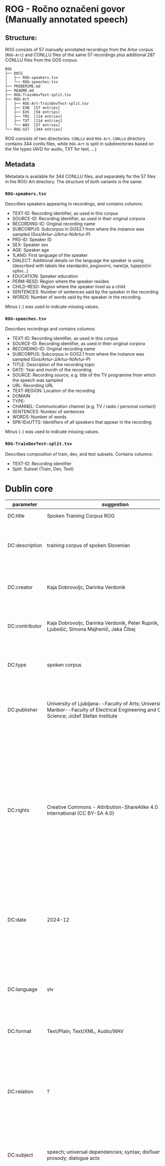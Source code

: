 # ROG - Ročno označeni govor (Manually annotated speech)

## Structure:

ROG consists of 57 manually annotated recordings from the Artur corpus (`ROG-Art`) and CONLLU files of the same 57 recordings plus additional 287 CONLLU files from the GOS corpus.


```
ROG
├── DOCS
│   ├── ROG-speakers.tsv
│   └── ROG-speeches.tsv
├── PREBERIME.md
├── README.md
├── ROG-TrainDevTest-split.tsv
├── ROG-Art
│   ├── ROG-Art-TrainDevTest-split.tsv
│   ├── EXB  [57 entries]
│   ├── EXS  [58 entries]
│   ├── TRS  [114 entries]
│   ├── TXT  [114 entries]
│   └── WAV  [57 entries]
└── ROG-SST  [344 entries]
```
ROG consists of two directories: `CONLLU` and `ROG-Art`. `CONLLU` directory contains 344 conllu files, while `ROG-Art` is split in subdirectories based on the file types (AVD for audio, TXT for text, ...)

## Metadata

Metadata is available for 344 CONLLU files, and separately for the 57 files in the ROG-Art directory. The structure of both variants is the same:

### `ROG-speakers.tsv`

Describes speakers appearing in recordings, and contains columns:

* TEXT-ID: Recording identifier, as used in this corpus
* SOURCE-ID: Recording identifier, as used in their original corpora
* RECORDING-ID: Original recording name
* SUBCORPUS: Subcorpus in GOS2.1 from where the instance was sampled (Gos/Artur-J/Artur-N/Artur-P)
* PRS-ID: Speaker ID
* SEX: Speaker sex
* AGE: Speaker age
* 1LANG: First language of the speaker
* DIALECT: Additional details on the language the speaker is using (described with labels like standardni, pogovorni, narečje, tujejezični vplivi...)
* EDUCATION: Speaker education
* PERM-RESD: Region where the speaker resides
* CHILD-RESD: Region where the speaker lived as a child
* SENTENCES: Number of sentences said by the speaker in the recording
* WORDS: Number of words said by the speaker in the recording.

Minus (`-`) was used to indicate missing values.

### `ROG-speeches.tsv`

Describes recordings and contains columns:

* TEXT-ID: Recording identifier, as used in this corpus
* SOURCE-ID: Recording identifier, as used in their original corpora
* RECORDING-ID: Original recording name
* SUBCORPUS: Subcorpus in GOS2.1 from where the instance was sampled (Gos/Artur-J/Artur-N/Artur-P)
* TITLE: Description of the recording topic
* DATE: Year and month of the recording
* SOURCE: Recording source, e.g. title of the TV programme from which the speech was sampled
* URL: Recording URL
* TEXT-REGION: Location of the recording
* DOMAIN
* TYPE:
* CHANNEL: Communication channel (e.g. TV / radio / personal contact)
* SENTENCES: Number of sentences
* WORDS: Number of words
* SPK-IDsUTTS: Identifiers of all speakers that appear in the recording

Minus (`-`) was used to indicate missing values.


### `ROG-TrainDevTest-split.tsv`

Describes composition of train, dev, and test subsets. Contains columns:
* TEXT-ID: Recording identifier
* Split: Subset (Train, Dev, Test)


# Dublin core

| parameter      | suggestion                                                                                                                                      | definition                                                                                                                                                                                                                                                  |
| -------------- | ----------------------------------------------------------------------------------------------------------------------------------------------- | ----------------------------------------------------------------------------------------------------------------------------------------------------------------------------------------------------------------------------------------------------------- |
| DC:title       | Spoken Training Corpus ROG                                                                                                                      | The name of your website                                                                                                                                                                                                                                    |
| DC:description | training corpus of spoken Slovenian                                                                                                             | Textual outline of the content. Can be the same as the content of <meta name="descripion"> tag.                                                                                                                                                             |
| DC:creator     | Kaja Dobrovoljc, Darinka Verdonik                                                                                                               | The person or organization responsible for the content.                                                                                                                                                                                                     |
| DC:contributor | Kaja Dobrovoljc, Darinka Verdonik, Peter Rupnik, Nikola Ljubešić, Simona Majhenič, Jaka Čibej                                                   | Person, organization or service that contribute to the content.                                                                                                                                                                                             |
| DC:type        | spoken corpus                                                                                                                                   | A category for the content. A full list of Types can be found [here](http://dublincore.org/documents/dcmi-type-vocabulary/#dcmitype-Collection)                                                                                                             |
| DC:publisher   | University of Ljubljana--Faculty of Arts; University of Maribor--Faculty of Electrical Engineering and Computer Science; Jožef Stefan Institute | An entity (person, organization or service) responsible for making the content available.                                                                                                                                                                   |
| DC:rights      | Creative Commons - Attribution-ShareAlike 4.0 International (CC BY-SA 4.0)                                                                      | Typically a Rights element will contain a rights management statement for the resource, or reference a service providing such information. Rights information often encompasses Intellectual Property Rights (IPR), Copyright, and various Property Rights. |
| DC:date        | 2024-12                                                                                                                                         | A point or period of time associated with the lifecycle of content. Typically the date of when content become available.                                                                                                                                    |
| DC:language    | slv                                                                                                                                             | In what language the content is written. You must the correct language code. You can find all language codes [here](https://paladini.github.io/dublin-core-basics/).                                                                                        |
| DC:format      | Text/Plain, Text/XML, Audio/WAV                                                                                                                 | Types are available [here](http://dublincore.org/documents/dcmi-type-vocabulary/#dcmitype-Collection)                                                                                                                                                       |
| DC:relation    | ?                                                                                                                                               | How the content relates to other resources for instance. Think in a chapter of a book, for example: the chapter isPartOf book. A full list of possible relations can be found [here](https://paladini.github.io/dublin-core-basics/)                        |
| DC:subject     | speech; universal dependencies; syntax; disfluencies; prosody; dialogue acts                                                                    | The topic covered by the content.                                                                                                                                                                                                                           |
| DC:coverage    | ?Slovenia?                                                                                                                                      | Where the content is physically located. Coverage will typically include spatial location (place name or geographic co-ordinates), temporal period (date, date range) or jurisdiction (named administrative entity).                                        |
| DC:indentifier | hdl.handle.net...                                                                                                                               | An unique identifier to your content. Can be a string or number generate by a formal identification system - or just a URL.                                                                                                                                 |
| DC:source      | https://www.clarin.si/repository/xmlui/handle/11356/1863                                                                                        | Where the content originally delivered from or a resource that is related intelectually to the described content.                                                                                                                                           |
